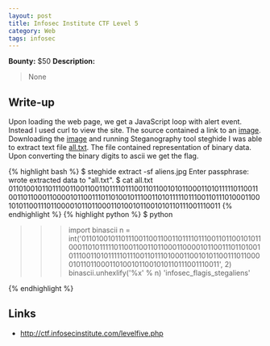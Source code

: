 ```yaml
---
layout: post
title: Infosec Institute CTF Level 5
category: Web
tags: infosec
---
```


**Bounty:** $50
**Description:**

>    None

## Write-up

Upon loading the web page, we get a JavaScript loop with alert event. Instead I used curl to view the site. The source contained a link to an [image]({{site.url}}/assets/aliens.jpg). Downloading the [image]({{site.url}}/assets/aliens.jpg) and running Steganography tool steghide I was able to extract text file [all.txt]({{site.url}}/assets/all.txt). The file contained representation of binary data. Upon converting the binary digits to ascii we get the flag.

{% highlight bash %}
$ steghide extract -sf aliens.jpg
Enter passphrase:
wrote extracted data to "all.txt".
$ cat all.txt
01101001011011100110011001101111011100110110010101100011010111110110011001101100011000010110011101101001011100110101111101110011011101000110010101100111011000010110110001101001011001010110111001110011
{% endhighlight %}
{% highlight python %}
$ python
>>> import binascii
>>> n = int('01101001011011100110011001101111011100110110010101100011010111110110011001101100011000010110011101101001011100110101111101110011011101000110010101100111011000010110110001101001011001010110111001110011', 2)
>>> binascii.unhexlify('%x' % n)
'infosec_flagis_stegaliens'
>>>
{% endhighlight %}

## Links

* <http://ctf.infosecinstitute.com/levelfive.php>
